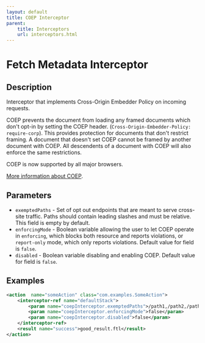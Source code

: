 ```yaml
---
layout: default
title: COEP Interceptor
parent:
    title: Interceptors
    url: interceptors.html
---
```


# Fetch Metadata Interceptor

## Description

Interceptor that implements Cross-Origin Embedder Policy on incoming requests.

COEP prevents the document from loading any framed documents which don't opt-in by setting the COEP header. (`Cross-Origin-Embedder-Policy: require-corp`). This provides protection for documents that don't restrict framing. A document that doesn't set COEP cannot be framed by another document with COEP. All descendents of a document with COEP will also enforce the same restrictions.

COEP is now supported by all major browsers.



[More information about COEP](https://web.dev/why-coop-coep/#coep).

## Parameters

- `exemptedPaths` - Set of opt out endpoints that are meant to serve cross-site traffic. Paths should contain leading slashes and must be relative. This field is empty by default.
- `enforcingMode` - Boolean variable allowing the user to let COEP operate in `enforcing`, which blocks both resource and reports violations, or `report-only` mode, which only reports violations. Default value for field is `false`.
- `disabled` - Boolean variable disabling and enabling COEP. Default value for field is `false`.

## Examples

```xml
<action  name="someAction" class="com.examples.SomeAction">
    <interceptor-ref name="defaultStack">
        <param name="coepInterceptor.exemptedPaths">/path1,/path2,/path3</param>
        <param name="coepInterceptor.enforcingMode">false</param>
        <param name="coepInterceptor.disabled">false</param>
    </interceptor-ref>
    <result name="success">good_result.ftl</result>
</action>
```
